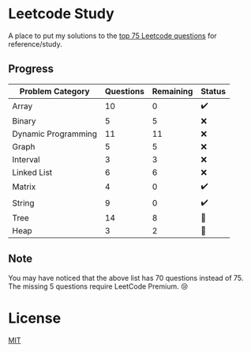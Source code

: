 # Leetcode Study
A place to put my solutions to the [top 75 Leetcode questions](https://www.teamblind.com/post/New-Year-Gift---Curated-List-of-Top-75-LeetCode-Questions-to-Save-Your-Time-OaM1orEU) for reference/study.

## Progress
Problem Category | Questions | Remaining | Status
------| ---| --| ------
Array | 10 | 0 | :heavy_check_mark:
Binary | 5 | 5 | :x:
Dynamic Programming | 11 | 11 | :x:
Graph | 5 | 5 | :x:
Interval | 3 | 3 | :x:
Linked List | 6 | 6 | :x:
Matrix | 4 | 0 | :heavy_check_mark:
String | 9 | 0 | :heavy_check_mark:
Tree | 14 | 8 | :construction:
Heap | 3 | 2 | :construction:

## Note
You may have noticed that the above list has 70 questions instead of 75. The missing 5 questions require LeetCode Premium. :cry:

# License
[MIT](https://choosealicense.com/licenses/mit/)